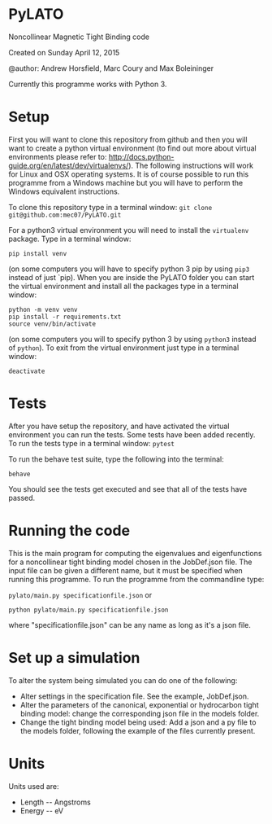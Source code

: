 # PyLATO
Noncollinear Magnetic Tight Binding code

Created on Sunday April 12, 2015

@author: Andrew Horsfield, Marc Coury and Max Boleininger

Currently this programme works with Python 3.

# Setup
First you will want to clone this repository from github and then you will want to create a python virtual environment (to find out more about virtual environments please refer to: http://docs.python-guide.org/en/latest/dev/virtualenvs/).
The following instructions will work for Linux and OSX operating systems.
It is of course possible to run this programme from a Windows machine but you will have to perform the Windows equivalent instructions.

To clone this repository type in a terminal window:
```git clone git@github.com:mec07/PyLATO.git```

For a python3 virtual environment you will need to install the `virtualenv` package. Type in a terminal window:

```pip install venv```

(on some computers you will have to specify python 3 pip by using `pip3` instead of just `pip).
When you are inside the PyLATO folder you can start the virtual environment and install all the packages type in a terminal window:

```
python -m venv venv
pip install -r requirements.txt
source venv/bin/activate
```
(on some computers you will to specify python 3 by using `python3` instead of `python`).
To exit from the virtual environment just type in a terminal window:

```deactivate```


# Tests
After you have setup the repository, and have activated the virtual environment you can run the tests.
Some tests have been added recently. To run the tests type in a terminal window:
```pytest```

To run the behave test suite, type the following into the terminal:

```behave```

You should see the tests get executed and see that all of the tests have passed.


# Running the code
This is the main program for computing the eigenvalues and eigenfunctions for a noncollinear tight binding model chosen in the JobDef.json file. The input file can be given a different name, but it must be specified when running this programme. To run the programme from the commandline type:

```pylato/main.py specificationfile.json```
or

```python pylato/main.py specificationfile.json```

where "specificationfile.json" can be any name as long as it's a json file.


# Set up a simulation
To alter the system being simulated you can do one of the following:
  * Alter settings in the specification file. See the example, JobDef.json.
  * Alter the parameters of the canonical, exponential or hydrocarbon tight binding model: change the corresponding json file in the models folder.
  * Change the tight binding model being used: Add a json and a py file to the models folder, following the example of the files currently present.


# Units
Units used are:
  * Length -- Angstroms
  * Energy -- eV
